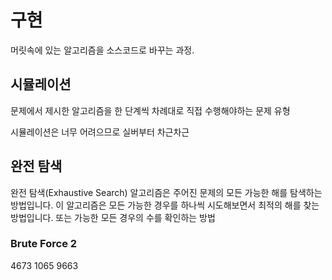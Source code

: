 # 구현

머릿속에 있는 알고리즘을 소스코드로 바꾸는 과정.

## 시뮬레이션
문제에서 제시한 알고리즘을 한 단계씩 차례대로 직접 수행해야하는 문제 유형

시뮬레이션은 너무 어려으므로 실버부터 차근차근 

## 완전 탐색
완전 탐색(Exhaustive Search) 알고리즘은 주어진 문제의 모든 가능한 해를 탐색하는 방법입니다. 
이 알고리즘은 모든 가능한 경우를 하나씩 시도해보면서 최적의 해를 찾는 방법입니다. 
또는 가능한 모든 경우의 수를 확인하는 방법

### Brute Force 2

4673
1065
9663